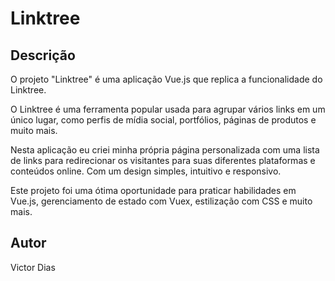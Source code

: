 # Linktree

## Descrição

O projeto "Linktree" é uma aplicação Vue.js que replica a funcionalidade do Linktree. 

O Linktree é uma ferramenta popular usada para agrupar vários links em um único lugar, como perfis de mídia social, portfólios, páginas de produtos e muito mais.

Nesta aplicação eu criei minha própria página personalizada com uma lista de links para redirecionar os visitantes para suas diferentes plataformas e conteúdos online. Com um design simples, intuitivo e responsivo.

Este projeto foi uma ótima oportunidade para praticar habilidades em Vue.js, gerenciamento de estado com Vuex, estilização com CSS e muito mais.

## Autor

Victor Dias
